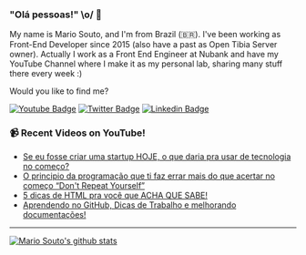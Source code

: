### "Olá pessoas!" \o/ 👋

My name is Mario Souto, and I'm from Brazil (🇧🇷). I've been working as Front-End Developer since 2015 (also have a past as Open Tibia Server owner). Actually I work as a Front End Engineer at Nubank and have my YouTube Channel where I make it as my personal lab, sharing many stuff there every week :)

Would you like to find me?

[![Youtube Badge](https://img.shields.io/badge/-Youtube-FF0000?style=flat-square&labelColor=FF0000&logo=youtube&logoColor=white&link=https://youtube.com/c/DevSoutinho)](https://youtube.com/c/DevSoutinho)
[![Twitter Badge](https://img.shields.io/badge/-Twitter-1ca0f1?style=flat-square&labelColor=1ca0f1&logo=twitter&logoColor=white&link=https://twitter.com/omariosouto)](https://twitter.com/omariosouto)
[![Linkedin Badge](https://img.shields.io/badge/-LinkedIn-blue?style=flat-square&logo=Linkedin&logoColor=white&link=https://www.linkedin.com/in/omariosouto)](https://www.linkedin.com/in/omariosouto)

### 📹 Recent Videos on YouTube!

<!-- YOUTUBE:START -->
- [Se eu fosse criar uma startup HOJE, o que daria pra usar de tecnologia no começo?](https://www.youtube.com/watch?v=iv2ei1_TG9I)
- [O principio da programação que ti faz errar mais do que acertar no começo “Don&#39;t Repeat Yourself”](https://www.youtube.com/watch?v=GTJSijuti5Q)
- [5 dicas de HTML pra você que ACHA QUE SABE!](https://www.youtube.com/watch?v=IXukDu74fGY)
- [Aprendendo no GitHub, Dicas de Trabalho e melhorando documentações!](https://www.youtube.com/watch?v=yUPbwK_Pq_c)
<!-- YOUTUBE:END -->

____


[![Mario Souto's github stats](https://github-readme-stats.vercel.app/api?username=omariosouto&theme=dark&show_icons=true&count_private=true)](https://github.com/omariosouto)
